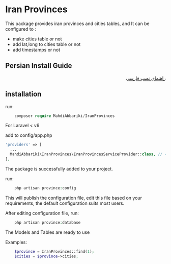 # Iran Provinces

This package provides iran provinces and cities tables, and It can be configured to :

- make cities table or not
- add lat,long to cities table or not
- add timestamps or not

## Persian Install Guide

<div dir="rtl">


[راهنمای نصب فارسی](Persian_ReadMe.md)


</div>

## installation

run:

```php
    composer require MahdiAbbariki/IranProvinces
```

For Laravel < v6

add to config/app.php

```php
'providers' => [
  ...
  MahdiAbbariki\IranProvinces\IranProvincesServiceProvider::class, // <-- add this line at the end of provider array
],

```

The package is successfully added to your project.

run:

```php
    php artisan province:config
```

This will publish the configuration file, edit this file based on your requirements, the default configuration suits
most users.

After editing configuration file, run:

```php
    php artisan province:database 
```

The Models and Tables are ready to use

Examples:

```php 
    $province = IranProvinces::find(1);
    $cities = $province->cities;
```
